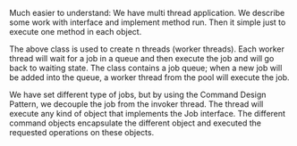 Much easier to understand: We have multi thread application. We describe some work
with interface and implement method run. Then it simple just to execute
one method in each object.

The above class is used to create n threads (worker threads). Each worker thread will wait for a job in a queue and then
execute
the job and will go back to waiting state. The class contains a job queue; when a new job will be added into the queue,
a worker
thread from the pool will execute the job.

We have set different type of jobs, but by using the Command Design Pattern, we decouple the job from the invoker
thread.
The thread will execute any kind of object that implements the Job interface. The different command objects encapsulate
the
different object and executed the requested operations on these objects.
